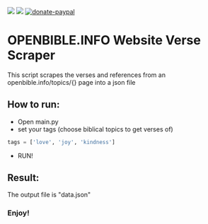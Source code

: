 <img src="https://forthebadge.com/images/badges/made-with-python.svg"/> <img src="https://forthebadge.com/images/badges/built-with-love.svg"/> 
<a href = "https://www.paypal.com/donate/?hosted_button_id=5JK8CUWFUU9B6">![donate-paypal](https://user-images.githubusercontent.com/52662032/229529989-ea722887-5d3a-425e-ad9c-40d8a4d0fb22.svg)</a>

# OPENBIBLE.INFO Website Verse Scraper

This script scrapes the verses and references from an openbible.info/topics/{} page into a json file


<h2>How to run:</h3>

- Open main.py
- set your tags (choose biblical topics to get verses of)
```python
tags = ['love', 'joy', 'kindness']
```
- RUN!

<h2>Result:</h2>
The output file is "data.json"

<h3>Enjoy!</h3>
